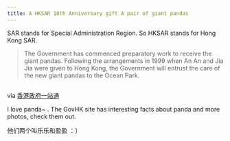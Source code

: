 ```yaml
---
title: A HKSAR 10th Anniversary gift A pair of giant pandas
---
```


<p>SAR stands for Special Administration Region. So HKSAR stands for Hong Kong SAR.</p>

<blockquote>
  <p>The Government has commenced preparatory work to receive the giant pandas.  Following the arrangements in 1999 when An An and Jia Jia were given to Hong Kong, the Government will entrust the care of the new giant pandas to the Ocean Park.</p>
</blockquote>

<p><img src="http://www.gov.hk/en/theme/10/panda/images/panda1.jpg" alt="" /></p>

<p>via <a href="http://www.gov.hk/en/theme/10/panda/index.htm">香港政府一站通</a></p>

<p>I love panda~ . The GovHK site has interesting facts about panda and more photos, check them out.</p>

<p>他们两个叫乐乐和盈盈 ：）
<img src="http://www.gov.hk/en/theme/10/panda/images/name_card.jpg" alt="" /></p>
